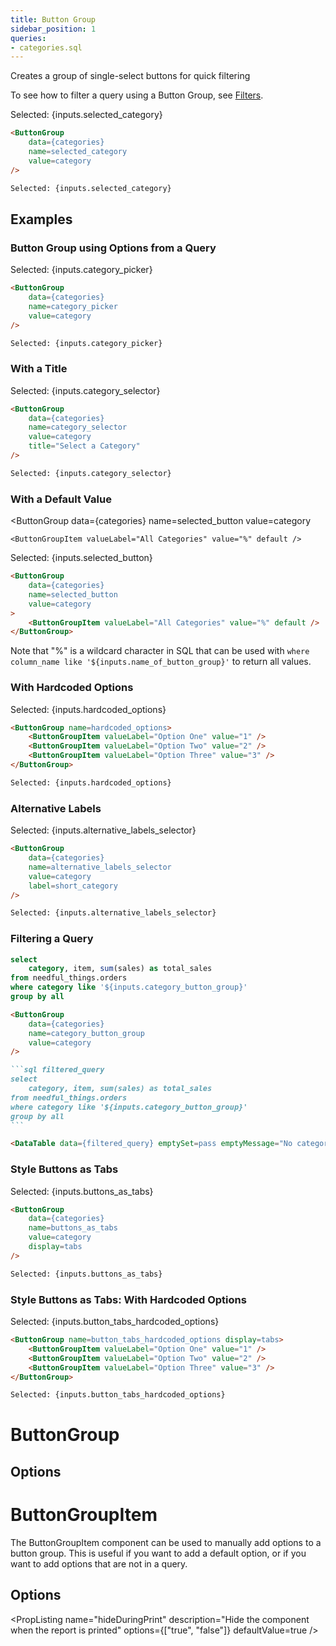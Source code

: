 ```yaml
---
title: Button Group
sidebar_position: 1
queries:
- categories.sql
---
```


Creates a group of single-select buttons for quick filtering

To see how to filter a query using a Button Group, see [Filters](/core-concepts/filters).

<ButtonGroup 
    data={categories} 
    name=selected_category 
    value=category
/>

Selected: {inputs.selected_category}

```markdown
<ButtonGroup 
    data={categories} 
    name=selected_category 
    value=category
/>

Selected: {inputs.selected_category}
```

## Examples

### Button Group using Options from a Query

<ButtonGroup 
    data={categories} 
    name=category_picker 
    value=category
/>

Selected: {inputs.category_picker}

```markdown
<ButtonGroup 
    data={categories} 
    name=category_picker 
    value=category
/>

Selected: {inputs.category_picker}
```

### With a Title

<ButtonGroup 
    data={categories} 
    name=category_selector 
    value=category
    title="Select a Category"
/>

Selected: {inputs.category_selector}

```markdown
<ButtonGroup 
    data={categories} 
    name=category_selector 
    value=category
    title="Select a Category"
/>

Selected: {inputs.category_selector}
```

### With a Default Value

<ButtonGroup
    data={categories}
    name=selected_button
    value=category
>
    <ButtonGroupItem valueLabel="All Categories" value="%" default />
</ButtonGroup>

Selected: {inputs.selected_button}

````markdown
<ButtonGroup
    data={categories} 
    name=selected_button
    value=category
>
    <ButtonGroupItem valueLabel="All Categories" value="%" default />
</ButtonGroup>
````

Note that "%" is a wildcard character in SQL that can be used with `where column_name like '${inputs.name_of_button_group}'` to return all values.


### With Hardcoded Options

<ButtonGroup name=hardcoded_options>
    <ButtonGroupItem valueLabel="Option One" value="1" />
    <ButtonGroupItem valueLabel="Option Two" value="2" />
    <ButtonGroupItem valueLabel="Option Three" value="3" />
</ButtonGroup>

Selected: {inputs.hardcoded_options}


````markdown
<ButtonGroup name=hardcoded_options>
    <ButtonGroupItem valueLabel="Option One" value="1" />
    <ButtonGroupItem valueLabel="Option Two" value="2" />
    <ButtonGroupItem valueLabel="Option Three" value="3" />
</ButtonGroup>

Selected: {inputs.hardcoded_options}
````

### Alternative Labels

<ButtonGroup
    data={categories} 
    name=alternative_labels_selector
    value=category
    label=short_category
/>

Selected: {inputs.alternative_labels_selector}


````markdown
<ButtonGroup
    data={categories} 
    name=alternative_labels_selector
    value=category
    label=short_category
/>

Selected: {inputs.alternative_labels_selector}
````

### Filtering a Query

<ButtonGroup
    data={categories} 
    name=category_button_group
    value=category
/>

```sql filtered_query
select 
    category, item, sum(sales) as total_sales
from needful_things.orders
where category like '${inputs.category_button_group}'
group by all
```

<DataTable data={filtered_query} emptySet=pass emptyMessage="No category selected"/>


````markdown
<ButtonGroup
    data={categories} 
    name=category_button_group
    value=category
/>

```sql filtered_query
select 
    category, item, sum(sales) as total_sales
from needful_things.orders
where category like '${inputs.category_button_group}'
group by all
```

<DataTable data={filtered_query} emptySet=pass emptyMessage="No category selected"/>
````

### Style Buttons as Tabs

<ButtonGroup 
    data={categories} 
    name=buttons_as_tabs
    value=category
    display=tabs
/>

Selected: {inputs.buttons_as_tabs}

```markdown
<ButtonGroup 
    data={categories} 
    name=buttons_as_tabs 
    value=category
    display=tabs
/>

Selected: {inputs.buttons_as_tabs}
```

### Style Buttons as Tabs: With Hardcoded Options

<ButtonGroup name=button_tabs_hardcoded_options display=tabs>
    <ButtonGroupItem valueLabel="Option One" value="1" />
    <ButtonGroupItem valueLabel="Option Two" value="2" />
    <ButtonGroupItem valueLabel="Option Three" value="3" />
</ButtonGroup>

Selected: {inputs.button_tabs_hardcoded_options}


````markdown
<ButtonGroup name=button_tabs_hardcoded_options display=tabs>
    <ButtonGroupItem valueLabel="Option One" value="1" />
    <ButtonGroupItem valueLabel="Option Two" value="2" />
    <ButtonGroupItem valueLabel="Option Three" value="3" />
</ButtonGroup>

Selected: {inputs.button_tabs_hardcoded_options}
````


# ButtonGroup

## Options

<PropListing 
    name="name"
    description="Name of the button group, used to reference the selected value elsewhere as {`{inputs.name}`}"
    required=true
/>
<PropListing 
    name="preset"
    description="Preset values to use"
    options="dates"
/>
<PropListing 
    name="data"
    description="Query name, wrapped in curly braces"
    options="query name"
/>
<PropListing 
    name="value"
    description="Column name from the query containing values to pick from"
    options="column name"
/>
<PropListing 
    name="label"
    description="Column name from the query containing labels to display instead of the values (e.g., you may want to have the drop-down use `customer_id` as the value, but show `customer_name` to your users)"
    options="column name"
    defaultValue="Uses the column in value"
/>
<PropListing 
    name="title"
    description="Title to display above the button group"
    options="string"
/>
<PropListing 
    name="order"
    description="Column to sort options by"
    options="column name"
    defaultValue="Uses the same order as the query in `data`"
/>
<PropListing 
    name="where"
    description="SQL where fragment to filter options by (e.g., where sales > 40000)"
    options="SQL where clause"
/>
<PropListing 
    name="display"
    description="Displays tabs with button functionality"
    options="tabs"
/>

# ButtonGroupItem

The ButtonGroupItem component can be used to manually add options to a button group. This is useful if you want to add a default option, or if you want to add options that are not in a query.

## Options

<PropListing 
    name="value"
    description="Value to use when the option is selected"
    required=true
/>
<PropListing 
    name="valueLabel"
    description="Label to display for the option in the dropdown"
    options="string"
    defaultValue="Uses value"
/>
<PropListing 
    name="hideDuringPrint"
    description="Hide the component when the report is printed"
    options={["true", "false"]}
    defaultValue=true
/>
